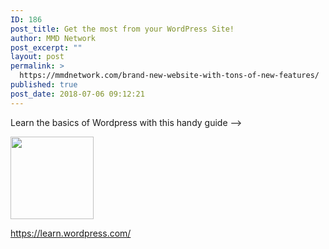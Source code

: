 ```yaml
---
ID: 186
post_title: Get the most from your WordPress Site!
author: MMD Network
post_excerpt: ""
layout: post
permalink: >
  https://mmdnetwork.com/brand-new-website-with-tons-of-new-features/
published: true
post_date: 2018-07-06 09:12:21
---
```

Learn the basics of Wordpress with this handy guide --&gt;

<a href="https://learn.wordpress.com/"><img class="alignnone  wp-image-145" src="https://mmdnetwork.com/wp-content/uploads/2018/07/index.jpeg" alt="" width="133" height="132" /></a>

https://learn.wordpress.com/